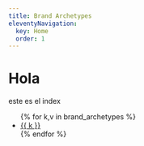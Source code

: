 ```yaml
---
title: Brand Archetypes
eleventyNavigation:
  key: Home
  order: 1
---
```

# Hola

este es el index

<ul>
{% for k,v in brand_archetypes %}
    <li><a href="/{{ k | slugify }}/">{{ k }}</a></li>
{% endfor %}
</ul>

